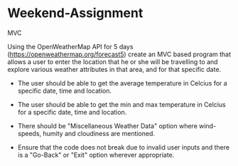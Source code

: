 # Weekend-Assignment
MVC

Using the OpenWeatherMap API for 5 days (https://openweathermap.org/forecast5) create an MVC based program that allows a user to enter the location that he or she will be travelling to and explore various weather attributes in that area, and for that specific date. 

- The user should be able to get the average temperature in Celcius for a specific date, time and location.
- The user should be able to get the min and max temperature in Celcius for a specific date, time and location.
- There should be "Miscellaneous Weather Data" option where wind-speeds, humity and cloudiness are mentioned. 

- Ensure that the code does not break due to invalid user inputs and there is a "Go-Back" or "Exit" option wherever appropriate. 


